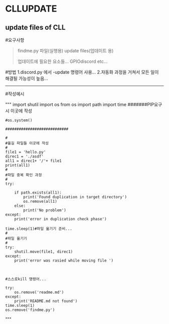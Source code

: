 # CLLUPDATE
update files of CLL
--------------------------------
#요구사항

>findme.py 파일(실행용)
>update files(업데이트 용)
>
>업데이트에 필요한 요소들... GPIOdiscord etc...

#방법
1.discord.py 에서 -update 명령어 사용...
2.자동화 과정을 거쳐서 모든 일이 해결될 가능성이 높음...


--------------------------------------
#작성예시

"""
    import shutil
    import os
    from os import path
    import time
    #######PIP요구 시 이곳에 작성
    
    #os.system()
    
    ############################
    
    #
    #옮길 파일들 이곳에 작성
    #
    file1 = 'hello.py'
    direc1 = './asdf'
    all1 = direc1+ '/'+ file1
    print(all1)
    #
    #파일 중복 확인 과정
    #
    try:
    
        if path.exists(all1):
            print('Found duplication in target directory')
            os.remove(all1)
        else:
            print('No problem')
    except:
        print('error in duplication check phase')
    
    time.sleep(1)#파일 옮기기 준비...
    #
    #파일 옮기기
    #
    try:
        shutil.move(file1, direc1)
    except:
        print('error was rasied while moving file ')
    
    
    
    #스스로kill 명령어...
    
    try:
        os.remove('readme.md')
    except:
        print('README.md not found')
    time.sleep(1)
    os.remove('findme.py')

"""

